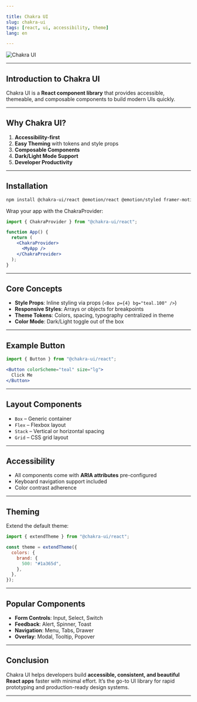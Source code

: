 ```yaml
---

title: Chakra UI
slug: chakra-ui
tags: [react, ui, accessibility, theme]
lang: en

---
```


![Chakra UI](https://chakra-ui.com/og-image.png)

---

## Introduction to Chakra UI

Chakra UI is a **React component library** that provides accessible, themeable, and composable components to build modern UIs quickly.

---

## Why Chakra UI?

1. **Accessibility-first**
2. **Easy Theming** with tokens and style props
3. **Composable Components**
4. **Dark/Light Mode Support**
5. **Developer Productivity**

---

## Installation

```bash
npm install @chakra-ui/react @emotion/react @emotion/styled framer-motion
```

Wrap your app with the ChakraProvider:

```jsx
import { ChakraProvider } from "@chakra-ui/react";

function App() {
  return (
    <ChakraProvider>
      <MyApp />
    </ChakraProvider>
  );
}
```

---

## Core Concepts

* **Style Props**: Inline styling via props (`<Box p={4} bg="teal.100" />`)
* **Responsive Styles**: Arrays or objects for breakpoints
* **Theme Tokens**: Colors, spacing, typography centralized in theme
* **Color Mode**: Dark/Light toggle out of the box

---

## Example Button

```jsx
import { Button } from "@chakra-ui/react";

<Button colorScheme="teal" size="lg">
  Click Me
</Button>
```

---

## Layout Components

* `Box` – Generic container
* `Flex` – Flexbox layout
* `Stack` – Vertical or horizontal spacing
* `Grid` – CSS grid layout

---

## Accessibility

* All components come with **ARIA attributes** pre-configured
* Keyboard navigation support included
* Color contrast adherence

---

## Theming

Extend the default theme:

```jsx
import { extendTheme } from "@chakra-ui/react";

const theme = extendTheme({
  colors: {
    brand: {
      500: "#1a365d",
    },
  },
});
```

---

## Popular Components

* **Form Controls**: Input, Select, Switch
* **Feedback**: Alert, Spinner, Toast
* **Navigation**: Menu, Tabs, Drawer
* **Overlay**: Modal, Tooltip, Popover

---

## Conclusion

Chakra UI helps developers build **accessible, consistent, and beautiful React apps** faster with minimal effort. It’s the go-to UI library for rapid prototyping and production-ready design systems.

---